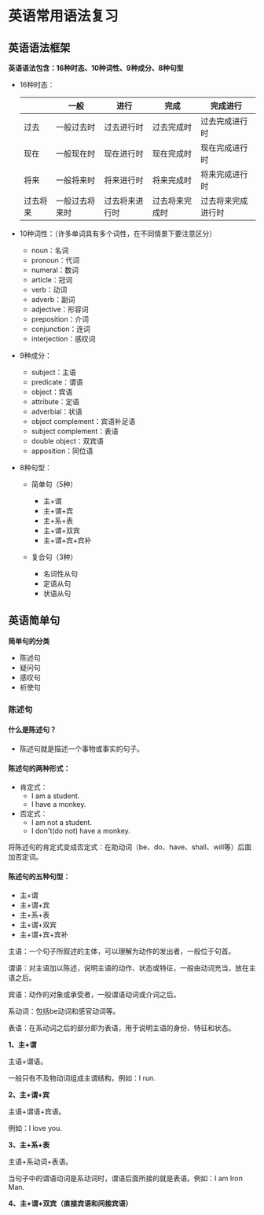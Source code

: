 # 英语常用语法复习



## 英语语法框架

**英语语法包含：16种时态、10种词性、9种成分、8种句型**

- 16种时态：

  |          | 一般           | 进行           | 完成           | 完成进行           |
  | -------- | -------------- | -------------- | -------------- | ------------------ |
  | 过去     | 一般过去时     | 过去进行时     | 过去完成时     | 过去完成进行时     |
  | 现在     | 一般现在时     | 现在进行时     | 现在完成时     | 现在完成进行时     |
  | 将来     | 一般将来时     | 将来进行时     | 将来完成时     | 将来完成进行时     |
  | 过去将来 | 一般过去将来时 | 过去将来进行时 | 过去将来完成时 | 过去将来完成进行时 |

- 10种词性：（许多单词具有多个词性，在不同情景下要注意区分）

  - noun：名词
  - pronoun：代词
  - numeral：数词
  - article：冠词
  - verb：动词
  - adverb：副词
  - adjective：形容词
  - preposition：介词
  - conjunction：连词
  - interjection：感叹词

- 9种成分：

  - subject：主语
  - predicate：谓语
  - object：宾语
  - attribute：定语
  - adverbial：状语
  - object complement：宾语补足语
  - subject complement：表语
  - double object：双宾语
  - apposition：同位语

- 8种句型：

  - 简单句（5种）
    - 主+谓
    - 主+谓+宾
    - 主+系+表
    - 主+谓+双宾
    - 主+谓+宾+宾补

  - 复合句（3种）
    - 名词性从句
    - 定语从句
    - 状语从句



## 英语简单句

**简单句的分类**

- 陈述句
- 疑问句
- 感叹句
- 祈使句



### 陈述句

#### 什么是陈述句？

- 陈述句就是描述一个事物或事实的句子。



#### 陈述句的两种形式：

- 肯定式：
  - I am a student.
  - I have a monkey.
- 否定式：
  - I am not a student.
  - I don't(do not) have a monkey.

将陈述句的肯定式变成否定式：在助动词（be、do、have、shall、will等）后面加否定词。



#### 陈述句的五种句型：

- 主+谓
- 主+谓+宾
- 主+系+表
- 主+谓+双宾
- 主+谓+宾+宾补



主语：一个句子所叙述的主体，可以理解为动作的发出者，一般位于句首。

谓语：对主语加以陈述，说明主语的动作、状态或特征，一般由动词充当，放在主语之后。

宾语：动作的对象或承受者，一般谓语动词或介词之后。

系动词：包括be动词和感官动词等。

表语：在系动词之后的部分即为表语，用于说明主语的身份、特征和状态。



**1、主+谓**

主语+谓语。

一般只有不及物动词组成主谓结构，例如：I run.



**2、主+谓+宾**

主语+谓语+宾语。

例如：I love you.



**3、主+系+表**

主语+系动词+表语。

当句子中的谓语动词是系动词时，谓语后面所接的就是表语。例如：I am Iron Man.



**4、主+谓+双宾（直接宾语和间接宾语）**





























